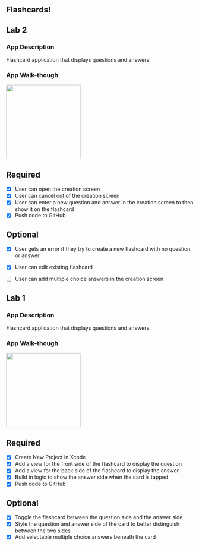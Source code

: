 ## Flashcards!

## Lab 2

### App Description
Flashcard application that displays questions and answers. 

### App Walk-though

<img src="https://s3.amazonaws.com/img0.recordit.co/07bCrl6Tue.mp4?AWSAccessKeyId=AKIAUQ5RURZ7ND2T2B6I&Expires=1583449447&Signature=D6sSv8wuyY4N4n0ArQYxjGk3LP8%3D" width=200><br>


## Required
- [x] User can open the creation screen
- [x] User can cancel out of the creation screen
- [x] User can enter a new question and answer in the creation screen to then show it on the flashcard
- [x] Push code to GitHub
## Optional
- [x] User gets an error if they try to create a new flashcard with no question or answer
- [x] User can edit existing flashcard
- [ ] User can add multiple choice answers in the creation screen


## Lab 1

### App Description
Flashcard application that displays questions and answers. 

### App Walk-though
<img src="https://recordit.co/cydyFWINnM" width=200><br>


## Required
- [x] Create New Project in Xcode
- [x] Add a view for the front side of the flashcard to display the question
- [x] Add a view for the back side of the flashcard to display the answer
- [x] Build in logic to show the answer side when the card is tapped
- [x] Push code to GitHub
## Optional
- [x] Toggle the flashcard between the question side and the answer side
- [x] Style the question and answer side of the card to better distinguish between the two sides
- [x] Add selectable multiple choice answers beneath the card
